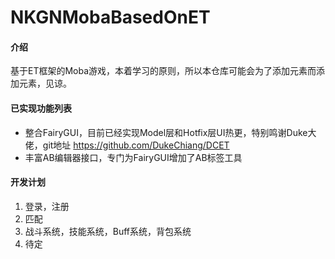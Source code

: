 # NKGNMobaBasedOnET

#### 介绍
基于ET框架的Moba游戏，本着学习的原则，所以本仓库可能会为了添加元素而添加元素，见谅。

#### 已实现功能列表

- 整合FairyGUI，目前已经实现Model层和Hotfix层UI热更，特别鸣谢Duke大佬，git地址 https://github.com/DukeChiang/DCET
- 丰富AB编辑器接口，专门为FairyGUI增加了AB标签工具

#### 开发计划

1. 登录，注册
2. 匹配
3. 战斗系统，技能系统，Buff系统，背包系统
4. 待定
